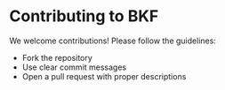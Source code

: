 # Contributing to BKF

We welcome contributions! Please follow the guidelines:
- Fork the repository
- Use clear commit messages
- Open a pull request with proper descriptions
